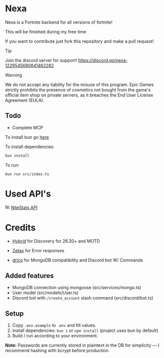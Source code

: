 # Nexa

Nexa is a Fortnite backend for all versions of fortnite!

This will be finished during my free time

If you want to contribute just fork this repository and make a pull request!

> [!TIP]
> Join the discord server for support! https://discord.gg/nexa-1229545680641462282

> [!WARNING]
> We do not accept any liability for the misuse of this program. Epic Games strictly prohibits the presence of cosmetics not bought from the game's official item shop on private servers, as it breaches the End User License Agreement (EULA).

## Todo

- Complete MCP

To install bun go [here](https://bun.sh/docs/installation)

To install dependencies:

```bash
bun install
```

To run:

```bash
bun run src/index.ts
```

# Used API's

<img src="https://api.nitestats.com/v1/static/ns-logo.png" width="15" title="NiteStats-API"> [NiteStats API](https://nitestats.com/)

# Credits

- [Hybrid](https://github.com/HybridFNBR) for Discovery for 26.30+ and MOTD

- [Zetax](https://github.com/simplyzetax) for Error responses
- [drico](https://github.com/dricotec) for MongoDB compatibility and Discord bot W/ Commands

## Added features
- MongoDB connection using mongoose (src/services/mongo.ts)
- User model (src/models/User.ts)
- Discord bot with `/create_account` slash command (src/discord/bot.ts)

## Setup
1. Copy `.env.example` to `.env` and fill values.
2. Install dependencies: `bun i` or `npm install` (project uses bun by default)
3. Build / run according to your environment.

**Note:** Passwords are currently stored in plaintext in the DB for simplicity — I recommend hashing with bcrypt before production.
